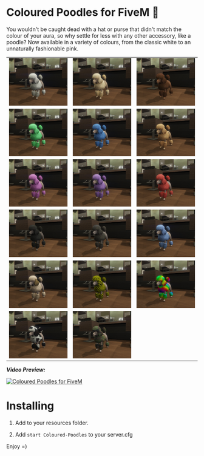 # Coloured Poodles for FiveM 🐩

You wouldn't be caught dead with a hat or purse that didn't match the colour of your aura, so why settle for less with any other accessory, like a poodle? Now available in a variety of colours, from the classic white to an unnaturally fashionable pink.

| | | |
|-|-|-|
| <img src="screenshots/a.jpg" width="250"> | <img src="screenshots/b.jpg" width="250"> | <img src="screenshots/c.jpg" width="250"> |
| <img src="screenshots/d.jpg" width="250"> | <img src="screenshots/e.jpg" width="250"> | <img src="screenshots/f.jpg" width="250"> |
| <img src="screenshots/g.jpg" width="250"> | <img src="screenshots/h.jpg" width="250"> | <img src="screenshots/i.jpg" width="250"> |
| <img src="screenshots/j.jpg" width="250"> | <img src="screenshots/k.jpg" width="250"> | <img src="screenshots/l.jpg" width="250"> |
| <img src="screenshots/m.jpg" width="250"> | <img src="screenshots/n.jpg" width="250"> | <img src="screenshots/o.jpg" width="250"> |
| <img src="screenshots/p.jpg" width="250"> | <img src="screenshots/q.jpg" width="250"> | |

_**Video Preview:**_

[![Coloured Poodles for FiveM](https://img.youtube.com/vi/kY5PXWjstZE/0.jpg)](https://www.youtube.com/watch?v=kY5PXWjstZE)

# Installing

1. Add to your resources folder.

2. Add `start Coloured-Poodles` to your server.cfg

Enjoy =)

